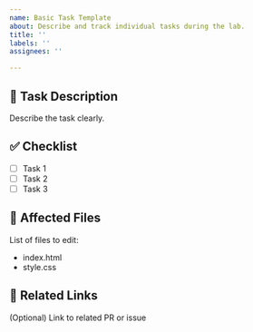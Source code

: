 ```yaml
---
name: Basic Task Template
about: Describe and track individual tasks during the lab.
title: ''
labels: ''
assignees: ''

---
```


## 📝 Task Description
Describe the task clearly.

## ✅ Checklist
- [ ] Task 1
- [ ] Task 2
- [ ] Task 3

## 📂 Affected Files
List of files to edit:
- index.html
- style.css

## 🔗 Related Links
(Optional) Link to related PR or issue
